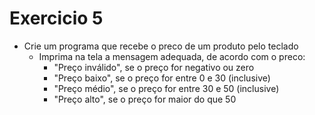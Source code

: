 # Exercicio 5

+ Crie um programa que recebe o preco de um produto pelo teclado
    + Imprima na tela a mensagem adequada, de acordo com o preco:
        + "Preço inválido", se o preço for negativo ou zero
        + "Preço baixo", se o preço for entre 0 e 30 (inclusive)
        + "Preço médio", se o preço for entre 30 e 50 (inclusive)
        + "Preço alto", se o preço for maior do que 50
 